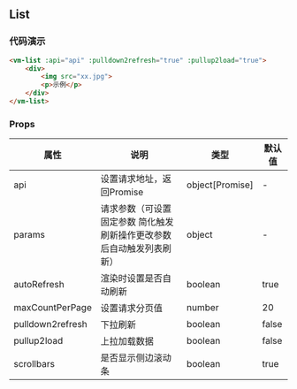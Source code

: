 ## List

### 代码演示

```html
<vm-list :api="api" :pulldown2refresh="true" :pullup2load="true">
    <div>
        <img src="xx.jpg">
        <p>示例</p>
    </div>
</vm-list>
```  

### Props
属性 | 说明 | 类型 | 默认值
-----|-----|-------|------
api | 设置请求地址，返回Promise | object[Promise] | -
params | 请求参数（可设置固定参数 简化触发刷新操作更改参数后自动触发列表刷新） | object | -
autoRefresh | 渲染时设置是否自动刷新 | boolean | true
maxCountPerPage | 设置请求分页值 | number | 20
pulldown2refresh | 下拉刷新 | boolean | false
pullup2load | 上拉加载数据 | boolean | false
scrollbars | 是否显示侧边滚动条 | boolean | true